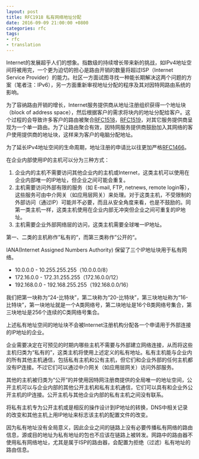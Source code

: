 ```yaml
---
layout: post
title: RFC1918 私有网络地址分配
date: 2016-09-09 21:00:00 +0800
categories: rfc
tags:
- rfc
- translation
---
```


Internet的发展超乎人们的想象。指数级的持续增长带来新的挑战，如IPv4地址空间将被用完，一个更为迫切的担心是路由开销的数量将超过ISP（Internet Service Provider）的能力。社区一方面试图寻找一种能长期解决这两个问题的方案（笔者注：IPv6），另一方面重新审视地址分配的程序及其对因特网路由系统的影响。

为了容纳路由开销的增长，Internet服务提供商从地址注册组织获得一个地址块（block of address space），然后根据客户的需求将块内的地址分配给客户。这个过程的会导致许多客户的路由被聚合[RFC1518][rfc1518]，[RFC1519][rfc1519]，对其它服务提供商呈现为一个单一路由。为了让路由聚合有效，因特网服务提供商鼓励加入其网络的客户使用提供商的地址块，这样来为客户的电脑分配地址。

为了延长IPv4地址空间的生命周期，地址注册的申请比以往更加严格[RFC1466][rfc1466]。

在企业内部使用IP的主机可以分为三种方式：

1. 企业内的主机不需要访问其他企业内的主机或Internet，这类主机可以使用在企业内部唯一的IP地址，但企业之间可能会重复。
2. 主机需要访问外部有限的服务（如 E-mail, FTP, netnews, remote login等），这些服务可由中介网关（如应用层网关）来处理。对于这类主机，不受限制的外部访问（通过IP）可能并不必要，而且从安全角度来看，也是不鼓励的。同第一类主机一样，这类主机使用在企业内部无冲突但企业之间可重复的IP地址。
3. 主机需要企业外部网络层的访问，这类主机需要全球唯一IP地址。

第一、二类的主机称作”私有的“，而第三类称作”公开的“。

IANA(Internet Assigned Numbers Authority) 保留了三个IP地址块用于私有网络。

  - 10.0.0.0 - 10.255.255.255（10.0.0.0/8）
  - 172.16.0.0 - 172.31.255.255（172.16.0.0/12）
  - 192.168.0.0 - 192.168.255.255（192.168.0.0/16）

我们把第一块称为“24-比特块”，第二块称为“20-比特块”，第三块地址称为“16-比特块”，第一块地址就是一个A类网络号，第二块地址是16个B类网络号集合，第三块地址是256个连续的C类网络号集合。

上述私有地址空间的地址块不会被Internet注册机构分配各一个申请用于外部连接的IP地址的企业。

企业需要决定在可预见的时期内哪些主机不需要与外部建立网络连接，从而将这些主机归类为“私有的”，这类主机将使用上述定义的私有地址。私有主机能与企业内的所有其他主机通信，包括私有主机和公有主机，但它们和企业外部的任何主机都没有IP连接。不过它们可以通过中介网关（如应用层网关）访问外部服务。

其他的主机被归类为“公开”的并使用因特网注册商提供的全局唯一的地址空间，公开主机可以与企业内部的其他公开主机和私有主机通信，它们可以具有和企业外公开主机的IP连接。公开主机与其他企业内部的私有主机之间没有联系。

将私有主机专为公开主机或是相反的操作设计到IP地址的转换，DNS中相关记录的改变和其他主机上用IP地址来标志该主机的配置文件的改变。

因为私有地址没有全局意义，因此企业之间的链路上没有必要传播私有网络的路由信息，源或目的地址为私有地址的包也不应该在链路上被转发。网路中的路由器不使用私有网络地址，尤其是属于ISP的路由器，会配置为拒绝（过滤）私有地址的路由信息。

[rfc1518]: https://tools.ietf.org/pdf/rfc1518.pdf 
[rfc1519]: https://tools.ietf.org/pdf/rfc1519.pdf
[rfc1466]: https://tools.ietf.org/pdf/rfc1466.pdf
